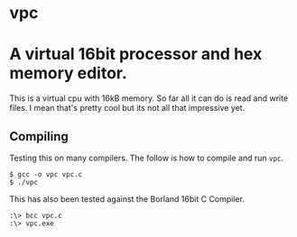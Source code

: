vpc
===

A virtual 16bit processor and hex memory editor.
=======
This is a virtual cpu with 16kB memory. So far all it can do is read
and write files. I mean that's pretty cool but its not all that
impressive yet.

Compiling
---------

Testing this on many compilers. The follow is how to compile
and run `vpc`.

    $ gcc -o vpc vpc.c
    $ ./vpc

This has also been tested against the Borland 16bit C Compiler.

    :\> bcc vpc.c
    :\> vpc.exe
